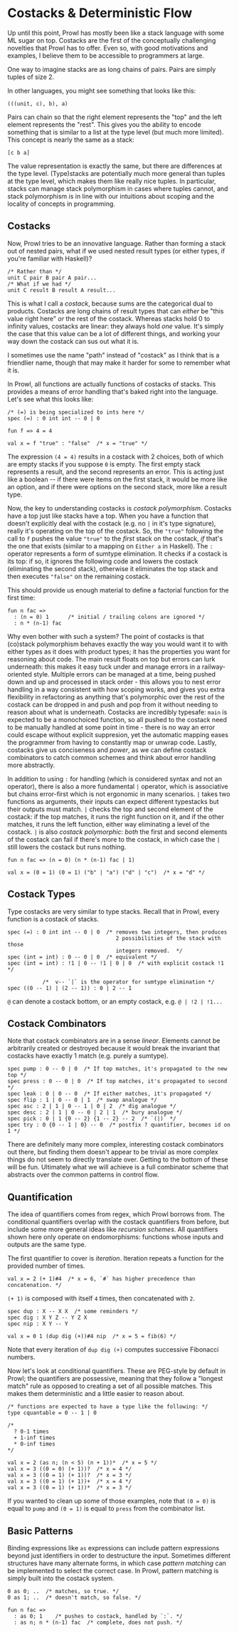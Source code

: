 # Costacks & Deterministic Flow
Up until this point, Prowl has mostly been like a stack language with some ML sugar on top. Costacks are the first of the conceptually challenging novelties that Prowl has to offer. Even so, with good motivations and examples, I believe them to be accessible to programmers at large. 

One way to imagine stacks are as long chains of pairs. Pairs are simply tuples of size 2. 

In other languages, you might see something that looks like this: 
```
(((unit, c), b), a)
```
Pairs can chain so that the right element represents the "top" and the left element represents the "rest". This gives you the ability to encode something that is similar to a list at the type level (but much more limited). This concept is nearly the same as a stack: 
```
[c b a]
```
The value representation is exactly the same, but there are differences at the type level. (Type)stacks are potentially much more general than tuples at the type level, which makes them like really nice tuples. In particular, stacks can manage stack polymorphism in cases where tuples cannot, and stack polymorphism is in line with our intuitions about scoping and the locality of concepts in programming. 

## Costacks

Now, Prowl tries to be an innovative language. Rather than forming a stack out of nested pairs, what if we used nested result types (or either types, if you're familiar with Haskell)? 

```
/* Rather than */
unit C pair B pair A pair...
/* What if we had */
unit C result B result A result...
```

This is what I call a *costack*, because sums are the categorical dual to products. Costacks are long chains of result types that can *either* be "this value right here" *or* the rest of the costack. Whereas stacks hold 0 to infinity values, costacks are linear: they always hold *one* value. It's simply the case that this value can be a lot of different things, and working your way down the costack can sus out what it is. 

I sometimes use the name "path" instead of "costack" as I think that is a friendlier name, though that may make it harder for some to remember what it is. 

In Prowl, all functions are actually functions of costacks of stacks. This provides a means of error handling that's baked right into the language. Let's see what this looks like: 

```
/* (=) is being specialized to ints here */
spec (=) : 0 int int -- 0 | 0

fun f => 4 = 4

val x = f "true" : "false"  /* x = "true" */
```

The expression `(4 = 4)` results in a costack with 2 choices, both of which are empty stacks if you suppose `0` is empty. The first empty stack represents a result, and the second represents an error. This is acting just like a boolean -- if there were items on the first stack, it would be more like an option, and if there were options on the second stack, more like a result type. 

Now, the key to understanding costacks is *costack polymorphism*. Costacks have a top just like stacks have a top. When you have a function that doesn't explicitly deal with the costack (e.g. no `|` in it's type signature), really it's operating on the top of the costack. So, the `"true"` following the call to `f` pushes the value `"true"` to the *first* stack on the costack, *if* that's the one that exists (similar to a mapping on `Either a` in Haskell). The `:` operator represents a form of sumtype elimination. It checks if a costack is its top: if so, it ignores the following code and lowers the costack (eliminating the second stack), otherwise it eliminates the top stack and then executes `"false"` on the remaining costack. 

This should provide us enough material to define a factorial function for the first time: 
```
fun n fac => 
  : (n = 0) 1      /* initial / trailing colons are ignored */
  : n * (n-1) fac
```

Why even bother with such a system? The point of costacks is that (co)stack polymorphism behaves exactly the way you would want it to with either types as it does with product types; it has the properties you want for reasoning about code. The main result floats on top but errors can lurk underneath: this makes it easy tuck under and manage errors in a railway-oriented style. Multiple errors can be managed at a time, being pushed down and up and processed in stack order - this allows you to nest error handling in a way consistent with how scoping works, and gives you extra flexibility in refactoring as anything that's polymorphic over the rest of the costack can be dropped in and push and pop from it without needing to reason about what is underneath. Costacks are incredibly typesafe: `main` is expected to be a monochoiced function, so all pushed to the costack need to be manually handled at some point in time - there is no way an error could escape without explicit suppresion, yet the automatic mapping eases the programmer from having to constantly map or unwrap code. Lastly, costacks give us conciseness and *power*, as we can define costack combinators to catch common schemes and think about error handling more abstractly. 

In addition to using `:` for handling (which is considered syntax and not an operator), there is also a more fundamental `|` operator, which is associative but chains error-first which is not ergonomic in many scenarios. `|` takes two functions as arguments, their inputs can expect different typestacks but their outputs must match. `|` checks the top and second element of the costack: if the top matches, it runs the right function on it, and if the other matches, it runs the left function, either way eliminating a level of the costack. `|` is also *costack polymorphic*: *both* the first and second elements of the costack can fail if there's more to the costack, in which case the `|` still lowers the costack but runs nothing. 
```
fun n fac => (n = 0) (n * (n-1) fac | 1)

val x = (0 = 1) (0 = 1) ("b" | "a") ("d" | "c")  /* x = "d" */
```

## Costack Types
Type costacks are very similar to type stacks. Recall that in Prowl, every function is a costack of stacks. 
```
spec (=) : 0 int int -- 0 | 0  /* removes two integers, then produces 
                                  2 possibilities of the stack with those 
                                  integers removed.  */
spec (int = int) : 0 -- 0 | 0  /* equivalent */
spec (int = int) : !1 | 0 -- !1 | 0 | 0  /* with explicit costack !1 */

           /*  v-- `|` is the operator for sumtype elimination */
spec ((0 -- 1) | (2 -- 1)) : 0 | 2 -- 1
```

`@` can denote a costack bottom, or an empty costack, e.g. `@ | !2 | !1...`

## Costack Combinators
Note that costack combinators are in a sense *linear*. Elements cannot be arbitrarily created or destroyed because it would break the invariant that costacks have exactly 1 match (e.g. purely a sumtype). 
```
spec pump : 0 -- 0 | 0  /* If top matches, it's propagated to the new top */
spec press : 0 -- 0 | 0  /* If top matches, it's propagated to second  */
spec leak : 0 | 0 -- 0  /* If either matches, it's propagated */
spec flip : 1 | 0 -- 0 | 1  /* swap analogue */
spec asc : 2 | 1 | 0 -- 1 | 0 | 2  /* dig analogue */
spec desc : 2 | 1 | 0 -- 0 | 2 | 1  /* bury analogue */
spec pick : 0 | 1 {0 -- 2} {1 -- 2} -- 2  /* `(|)` */
spec try : 0 {0 -- 1 | 0} -- 0  /* postfix ? quantifier, becomes id on 1 */
```
There are definitely many more complex, interesting costack combinators out there, but finding them doesn't appear to be trivial as more complex things do not seem to directly translate over. Getting to the bottom of these will be fun. Ultimately what we will achieve is a full combinator scheme that abstracts over the common patterns in control flow. 

## Quantification
The idea of quantifiers comes from regex, which Prowl borrows from. The conditional quantifiers overlap with the costack quantifiers from before, but include some more general ideas like *recursion schemes*. All quantifiers shown here only operate on endomorphisms: functions whose inputs and outputs are the same type. 

The first quantifier to cover is *iteration*. Iteration repeats a function for the provided number of times. 

```
val x = 2 (+ 1)#4  /* x = 6, `#` has higher precedence than concatenation. */
```
`(+ 1)` is composed with itself `4` times, then concatenated with `2`. 
```
spec dup : X -- X X  /* some reminders */
spec dig : X Y Z -- Y Z X
spec nip : X Y -- Y

val x = 0 1 (dup dig (+))#4 nip  /* x = 5 = fib(6) */
```
Note that every iteration of `dup dig (+)` computes successive Fibonacci numbers. 

Now let's look at conditional quantifiers. These are PEG-style by default in Prowl; the quantifiers are possessive, meaning that they follow a "longest match" rule as opposed to creating a set of all possible matches. This makes them deterministic and a little easier to reason about. 

```
/* functions are expected to have a type like the following: */
type cquantable = 0 -- 1 | 0

/*
  ? 0-1 times
  + 1-inf times
  * 0-inf times
*/

val x = 2 (as n; (n < 5) (n + 1))*  /* x = 5 */
val x = 3 ((0 = 0) (+ 1))?  /* x = 4 */
val x = 3 ((0 = 1) (+ 1))?  /* x = 3 */
val x = 3 ((0 = 1) (+ 1))+  /* x = 4 */
val x = 3 ((0 = 1) (+ 1))*  /* x = 3 */
```

If you wanted to clean up some of those examples, note that `(0 = 0)` is equal to `pump` and `(0 = 1)` is equal to `press` from the combinator list. 

## Basic Patterns

Binding expressions like `as` expressions can include pattern expressions beyond just identifiers in order to destructure the input. Sometimes different structures have many alternate forms, in which case *pattern matching* can be implemented to select the correct case. In Prowl, pattern matching is simply built into the costack system. 

```
0 as 0; ..  /* matches, so true. */
0 as 1; ..  /* doesn't match, so false. */
```

```
fun n fac => 
  : as 0; 1    /* pushes to costack, handled by `:`. */
  : as n; n * (n-1) fac  /* complete, does not push. */
```
